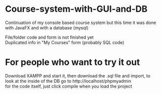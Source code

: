 # Course-system-with-GUI-and-DB
Continuation of my console based course system but this time it was done with JavaFX and with a database (mysql)

File/folder code and form is not finished yet<br/>
Duplicated info in "My Courses" form (probably SQL code)

# For people who want to try it out
Download XAMPP and start it, then download the .sql file and import, to look at the inside of the DB go to http://localhost/phpmyadmin<br/>
for the code itself, just click compile when you load the project
